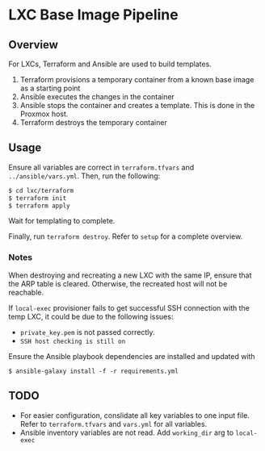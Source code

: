 # LXC Base Image Pipeline
## Overview
For LXCs, Terraform and Ansible are used to build templates.

1. Terraform provisions a temporary container from a known base image as a starting point
2. Ansible executes the changes in the container
3. Ansible stops the container and creates a template. This is done in the
   Proxmox host.
4. Terraform destroys the temporary container

## Usage
Ensure all variables are correct in `terraform.tfvars` and
`../ansible/vars.yml`. Then, run the following:

```bash
$ cd lxc/terraform
$ terraform init
$ terraform apply
```

Wait for templating to complete.

Finally, run `terraform destroy`. Refer to `setup` for a complete overview.

### Notes
When destroying and recreating a new LXC with the same IP, ensure that the ARP
table is cleared. Otherwise, the recreated host will not be reachable.

If `local-exec` provisioner fails to get successful SSH connection with the temp
LXC, it could be due to the following issues:

- `private_key.pem` is not passed correctly.
- `SSH host checking is still on`

Ensure the Ansible playbook dependencies are installed and updated with

```
$ ansible-galaxy install -f -r requirements.yml
```

## TODO
- For easier configuration, conslidate all key variables to one input file. Refer
to `terraform.tfvars` and `vars.yml` for all variables.
- Ansible inventory variables are not read. Add `working_dir` arg to `local-exec`
